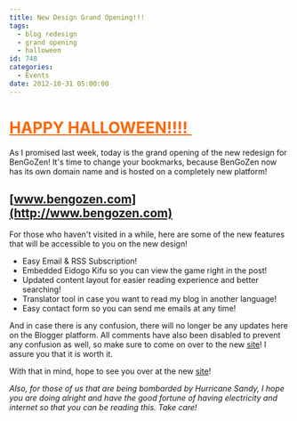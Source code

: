 ```yaml
---
title: New Design Grand Opening!!!
tags:
  - blog redesign
  - grand opening
  - halloween
id: 748
categories:
  - Events
date: 2012-10-31 05:00:00
---
```


# <span style="text-decoration: underline;"><span style="color: #ff6600; text-decoration: underline;">HAPPY HALLOWEEN!!!! </span></span>

As I promised last week, today is the grand opening of the new redesign for BenGoZen! It's time to change your bookmarks, because BenGoZen now has its own domain name and is hosted on a completely new platform!

## [www.bengozen.com](http://www.bengozen.com)

For those who haven't visited in a while, here are some of the new features that will be accessible to you on the new design!

*   Easy Email &amp; RSS Subscription!
*   Embedded Eidogo Kifu so you can view the game right in the post!
*   Updated content layout for easier reading experience and better searching!
*   Translator tool in case you want to read my blog in another language!
*   Easy contact form so you can send me emails at any time!
<div>

And in case there is any confusion, there will no longer be any updates here on the Blogger platform. All comments have also been disabled to prevent any confusion as well, so make sure to come on over to the new [site](http://www.bengozen.com)! I assure you that it is worth it.

With that in mind, hope to see you over at the new [site](http://www.bengozen.com)!

_Also, for those of us that are being bombarded by Hurricane Sandy, I hope you are doing alright and have the good fortune of having electricity and internet so that you can be reading this. Take care!_

</div>